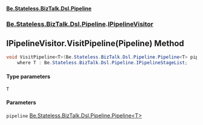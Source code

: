 #### [Be.Stateless.BizTalk.Dsl.Pipeline](README.md 'README')
### [Be.Stateless.BizTalk.Dsl.Pipeline](Be.Stateless.BizTalk.Dsl.Pipeline.md 'Be.Stateless.BizTalk.Dsl.Pipeline').[IPipelineVisitor](IPipelineVisitor.md 'Be.Stateless.BizTalk.Dsl.Pipeline.IPipelineVisitor')

## IPipelineVisitor.VisitPipeline<T>(Pipeline<T>) Method

```csharp
void VisitPipeline<T>(Be.Stateless.BizTalk.Dsl.Pipeline.Pipeline<T> pipeline)
    where T : Be.Stateless.BizTalk.Dsl.Pipeline.IPipelineStageList;
```
#### Type parameters

<a name='Be.Stateless.BizTalk.Dsl.Pipeline.IPipelineVisitor.VisitPipeline_T_(Be.Stateless.BizTalk.Dsl.Pipeline.Pipeline_T_).T'></a>

`T`
#### Parameters

<a name='Be.Stateless.BizTalk.Dsl.Pipeline.IPipelineVisitor.VisitPipeline_T_(Be.Stateless.BizTalk.Dsl.Pipeline.Pipeline_T_).pipeline'></a>

`pipeline` [Be.Stateless.BizTalk.Dsl.Pipeline.Pipeline&lt;](Pipeline_T_.md 'Be.Stateless.BizTalk.Dsl.Pipeline.Pipeline<T>')[T](IPipelineVisitor.VisitPipeline_T_(Pipeline_T_).md#Be.Stateless.BizTalk.Dsl.Pipeline.IPipelineVisitor.VisitPipeline_T_(Be.Stateless.BizTalk.Dsl.Pipeline.Pipeline_T_).T 'Be.Stateless.BizTalk.Dsl.Pipeline.IPipelineVisitor.VisitPipeline<T>(Be.Stateless.BizTalk.Dsl.Pipeline.Pipeline<T>).T')[&gt;](Pipeline_T_.md 'Be.Stateless.BizTalk.Dsl.Pipeline.Pipeline<T>')